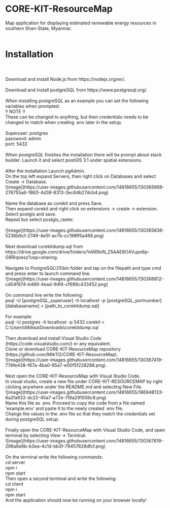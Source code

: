 # CORE-KIT-ResourceMap
Map application for displaying estimated renewable energy resources in southern Shan-State, Myanmar.
<br>
<br>
# Installation
<br>
<br>
Download and install Node.js from https://nodejs.org/en/.
<br>
<br>
Download and install postgreSQL from https://www.postgresql.org/.
<br>
<br>
When installing postgreSQL as an example you can set the following variables when prompted:
<br>
!! NOTE !!
<br>
These can be changed to anything, but then credentials needs to be changed to match when creating .env later in the setup.
<br>
<br>
Superuser: postgres
<br>
password: admin
<br>
port: 5432
<br>
<br>
When postgreSQL finishes the installation there will be prompt about stack builder. Launch it and select postGIS 3.1 under spatial extensions.
<br>
<br>
After the installation Launch pgAdmin.
<br>
On the top left expand Servers, then right click on Databases and select Create -> Database.
<br>
![image](https://user-images.githubusercontent.com/14816655/130365668-276755a6-1863-4d38-8313-3ec64b27dcb4.png)
<br>
<br>
Name the database as corekit and press Save.
<br>
Then expand corekit and right click on extensions -> create -> extension. Select postgis and save.
<br>
Repeat but select postgis_raster.
<br>
<br>
![image](https://user-images.githubusercontent.com/14816655/130365836-5236b9cf-2749-4e5f-ac7b-cc198ff5a466.png)
<br>
<br>
Next download corekitdump.sql from https://drive.google.com/drive/folders/1rAR9lxN_Z5AAE8O4Vupn6p-G8RIqoesz?usp=sharing.
<br>
<br>
Navigate to PostgreSQL\13\bin folder and tap on the filepath and type cmd and press enter to launch command line.
<br>
![image](https://user-images.githubusercontent.com/14816655/130366812-cd04f874-b489-4ead-9df4-cf689c433452.png)
<br>
<br>
On command line write the following:
<br>
psql -U [postgreSQL_superuser] -h localhost -p [postgreSQL_portnumber] [databasename] < [path_to_corekitdump.sql]
<br>
<br>
For example: 
<br>
psql -U postgres -h localhost -p 5432 corekit < C:\Users\Miikka\Downloads\corekitdump.sql
<br>
<br>
Then download and install Visual Studio Code (https://code.visualstudio.com/) or any equivalent.
<br>
Clone or download CORE-KIT-ResourceMap repository (https://github.com/Mtk112/CORE-KIT-ResourceMap).
<br>
![image](https://user-images.githubusercontent.com/14816655/130367419-774fe438-f67a-4ba0-95a7-e00f5f228288.png).
<br>
<br>
Next open the CORE-KIT-ResourceMap with Visual Studio Code.
<br>
In visual studio, create a new file under CORE-KIT-RESOURCEMAP by right clicking anywhere under the README.md and selecting New File.
<br>
![image](https://user-images.githubusercontent.com/14816655/186948133-6a2fa632-dc22-45a7-a72e-7f8a291006c8.png)
<br>
Name this file as .env. Proceed to copy the code from a file named 'example.env' and paste it to the newly created .env file.
<br>
Change the values in the .env file so that they match the credentials set during postgreSQL setup.
<br>
<br>
Finally open the CORE-KIT-ResourceMap with Visual Studio Code, and open terminal by selecting View -> Terminal.
<br>
![image](https://user-images.githubusercontent.com/14816655/130367619-298a6e6b-b3ea-4c1d-bb3f-79457628dfcf.png)
<br>
<br>
On the terminal write the following commands:
<br>
cd server
<br>
npm i 
<br>
npm start 
<br>
Then open a second terminal and write the following:
<br>
cd client 
<br>
npm i 
<br>
npm start 
<br>
And the application should now be running on your browser locally!









